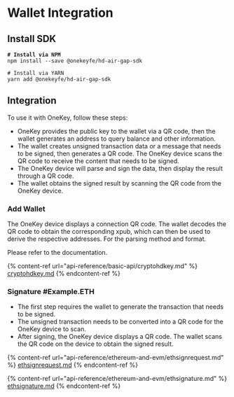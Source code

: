 # Wallet Integration

## &#x20;Install SDK

<pre class="language-shell"><code class="lang-shell"><strong># Install via NPM
</strong>npm install --save @onekeyfe/hd-air-gap-sdk

# Install via YARN
yarn add @onekeyfe/hd-air-gap-sdk
</code></pre>



## Integration

To use it with OneKey, follow these steps:

* OneKey provides the public key to the wallet via a QR code, then the wallet generates an address to query balance and other information.
* The wallet creates unsigned transaction data or a message that needs to be signed, then generates a QR code. The OneKey device scans the QR code to receive the content that needs to be signed.
* The OneKey device will parse and sign the data, then display the result through a QR code.
* The wallet obtains the signed result by scanning the QR code from the OneKey device.



### Add Wallet

The OneKey device displays a connection QR code. The wallet decodes the QR code to obtain the corresponding xpub, which can then be used to derive the respective addresses. For the parsing method and format.

Please refer to the documentation.

{% content-ref url="api-reference/basic-api/cryptohdkey.md" %}
[cryptohdkey.md](api-reference/basic-api/cryptohdkey.md)
{% endcontent-ref %}



### Signature #Example.ETH

* The first step requires the wallet to generate the transaction that needs to be signed.
* The unsigned transaction needs to be converted into a QR code for the OneKey device to scan.
* After signing, the OneKey device displays a QR code. The wallet scans the QR code on the device to obtain the signed result.

{% content-ref url="api-reference/ethereum-and-evm/ethsignrequest.md" %}
[ethsignrequest.md](api-reference/ethereum-and-evm/ethsignrequest.md)
{% endcontent-ref %}

{% content-ref url="api-reference/ethereum-and-evm/ethsignature.md" %}
[ethsignature.md](api-reference/ethereum-and-evm/ethsignature.md)
{% endcontent-ref %}
